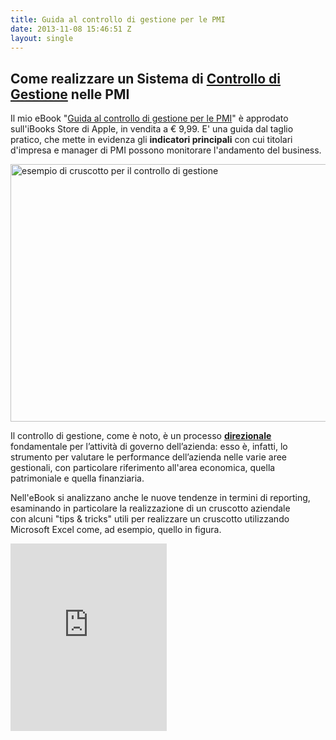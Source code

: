 ```yaml
---
title: Guida al controllo di gestione per le PMI
date: 2013-11-08 15:46:51 Z
layout: single
---
```


<h2>Come realizzare un Sistema di <a href="http://www.menicucci.co/il-controllo-di-gestione/" target="_blank">Controllo di Gestione</a> nelle PMI</h2>
Il mio eBook "<a href="https://geo.itunes.apple.com/it/book/guida-al-controllo-di-gestione/id730098761?mt=11" target="_blank">Guida al controllo di gestione per le PMI</a>" è approdato sull'iBooks Store di Apple, in vendita a € 9,99. E' una guida dal taglio pratico, che mette in evidenza gli <strong>indicatori principali</strong> con cui titolari d'impresa e manager di PMI possono monitorare l'andamento del business.

<a href="http://www.menicucci.co/wp-content/uploads/2014/02/dashboard_example.png" rel="attachment wp-att-1367"><img class=" wp-image-1367 aligncenter" src="http://www.menicucci.co/wp-content/uploads/2014/02/dashboard_example-300x203.png" alt="esempio di cruscotto per il controllo di gestione" width="609" height="412" /></a>

Il controllo di gestione, come è noto, è un processo <span style="text-decoration: underline;"><strong>direzionale</strong></span> fondamentale per l’attività
di governo dell’azienda: esso è, infatti, lo strumento per valutare le performance dell’azienda nelle varie aree gestionali, con particolare riferimento all'area economica, quella patrimoniale e quella finanziaria.

Nell'eBook si analizzano anche le nuove tendenze in termini di reporting, esaminando in particolare la realizzazione di un cruscotto aziendale con alcuni "tips &amp; tricks" utili per realizzare un cruscotto utilizzando Microsoft Excel come, ad esempio, quello in figura.

<iframe style="overflow-x: hidden; overflow-y: hidden; width: 250px; height: 300px; border: 0px;" src="https://widgets.itunes.apple.com/widget.html?c=us&amp;brc=FFFFFF&amp;blc=FFFFFF&amp;trc=FFFFFF&amp;tlc=FFFFFF&amp;d=&amp;t=&amp;m=ebook&amp;e=ebook&amp;w=250&amp;h=300&amp;ids=730098761&amp;wt=discovery&amp;partnerId=&amp;affiliate_id=&amp;at=&amp;ct=" width="300" height="150" frameborder="0"></iframe>